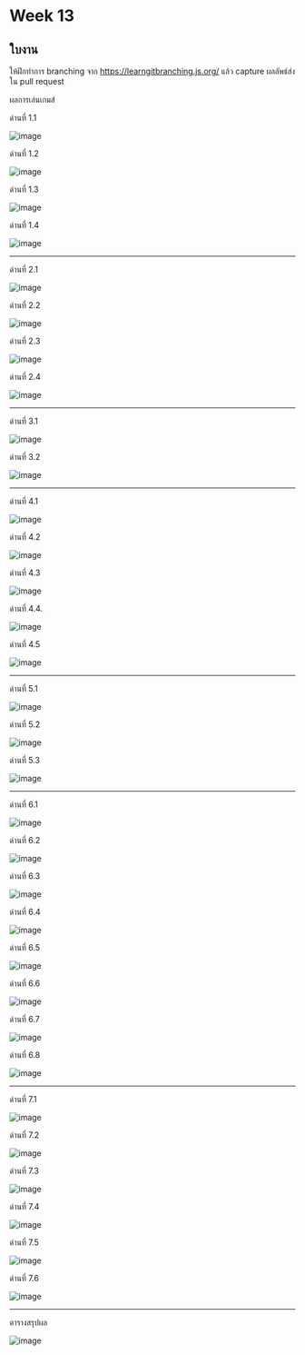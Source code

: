 # Week 13 #

## ใบงาน

ให้ฝึกทำการ branching  จาก  https://learngitbranching.js.org/ แล้ว capture ผลลัพธ์ส่งใน pull request

ผลการเล่นเกมส์

ด่านที่ 1.1 

![image](https://user-images.githubusercontent.com/92082676/141422092-67f89697-a0a2-4bea-a239-b16a6c488d7f.png)

ด่านที่ 1.2

![image](https://user-images.githubusercontent.com/92082676/141433587-450f0986-2122-4da3-aae6-3d088c7964a6.png)

ด่านที่ 1.3

![image](https://user-images.githubusercontent.com/92082676/141445691-9a12d31b-8fb0-47f7-a8d9-0fb50e3bb67d.png)

ด่านที่ 1.4

![image](https://user-images.githubusercontent.com/92082676/141450751-555b9d62-b222-46ee-825e-660afcead98c.png)

---
ด่านที่ 2.1

![image](https://user-images.githubusercontent.com/92082676/143681188-e1379430-2f1e-40f6-8bc5-22e68d4a184e.png)

ด่านที่ 2.2

![image](https://user-images.githubusercontent.com/92082676/143682673-43034d67-63c6-4aa8-9430-c38fc986a26d.png)

ด่านที่ 2.3

![image](https://user-images.githubusercontent.com/92082676/143822589-8051699b-f322-48cd-ba6c-d0dc8f4e9e78.png)

ด่านที่ 2.4

![image](https://user-images.githubusercontent.com/92082676/143823254-d7ec1b97-f4d5-4858-94ab-534475d96e69.png)

---

ด่านที่ 3.1

![image](https://user-images.githubusercontent.com/92082676/143823780-b075fa84-369b-401a-bdef-a8ee41f32a4a.png)

ด่านที่ 3.2 

![image](https://user-images.githubusercontent.com/92082676/143826009-0fac050e-25cc-4ff8-8049-2314507e47cf.png)

---

ด่านที่ 4.1

![image](https://user-images.githubusercontent.com/92082676/143849680-c10a1f59-427f-4e87-829e-cd052662f7c3.png)

ด่านที่ 4.2

![image](https://user-images.githubusercontent.com/92082676/143852249-487d267a-636c-4b1d-a3bb-0eaa3629729a.png)

ด่านที่ 4.3

![image](https://user-images.githubusercontent.com/92082676/143853040-e68efedb-2bfe-4afa-b3af-b405c7cc2db0.png)

ด่านที่ 4.4.

![image](https://user-images.githubusercontent.com/92082676/143853681-74a51416-f375-4bb8-be52-07e7b801742b.png)

ด่านที่ 4.5

![image](https://user-images.githubusercontent.com/92082676/143854036-5a2fc05d-8d5f-45c7-8b2b-895869ea584a.png)

---

ด่านที่  5.1

![image](https://user-images.githubusercontent.com/92082676/143856491-1388e301-e8cf-4077-b4a3-bcc0de866747.png)

ด่านที่ 5.2

![image](https://user-images.githubusercontent.com/92082676/143857661-0d610c34-6f56-4774-a67e-5674d99ccc89.png)

ด่านที่ 5.3

![image](https://user-images.githubusercontent.com/92082676/143858584-20ef36db-33ec-473d-aa12-e2dd200050bb.png)

---

ด่านที่ 6.1

![image](https://user-images.githubusercontent.com/92082676/143859058-6fbf8b95-53a4-457f-b652-97ff5de6caaa.png)

ด่านที่ 6.2

![image](https://user-images.githubusercontent.com/92082676/143859491-b971043d-cca3-4005-834f-5130d32cceec.png)

ด่านที่ 6.3

![image](https://user-images.githubusercontent.com/92082676/143859880-865a7ccc-bdbc-4715-9ada-1cde71ae8d54.png)

ด่านที่ 6.4

![image](https://user-images.githubusercontent.com/92082676/143860380-d3fe592b-6846-4a90-8ff5-e5c4c5e2cd95.png)

ด่านที่ 6.5

![image](https://user-images.githubusercontent.com/92082676/143864099-2a6c6bd9-673c-42c0-99a4-b011980bbb49.png)

ด่านที่ 6.6

![image](https://user-images.githubusercontent.com/92082676/143864542-848148d1-1fc2-4436-8775-571d402dd933.png)

ด่านที่ 6.7

![image](https://user-images.githubusercontent.com/92082676/143865559-cf130a04-f555-4b50-81c8-814cfa37f108.png)

ด่านที่ 6.8

![image](https://user-images.githubusercontent.com/92082676/143869853-1294f27a-c485-468f-aebc-4aa2a5d148cf.png)

---

ด่านที่ 7.1

![image](https://user-images.githubusercontent.com/92082676/143871115-aad8809e-5b64-4fb7-bf0b-7d057ac086a1.png)

ด่านที่ 7.2

![image](https://user-images.githubusercontent.com/92082676/143894949-32e1e795-91d5-46fe-9935-3bdb46fba7c9.png)

ด่านที่ 7.3

![image](https://user-images.githubusercontent.com/92082676/143897225-c2ea6d3e-bd24-4b41-8580-05b655674cdc.png)

ด่านที่ 7.4

![image](https://user-images.githubusercontent.com/92082676/143897463-6d6cb6a6-a05d-4144-b518-6d4f92615ed1.png)

ด่านที่ 7.5

![image](https://user-images.githubusercontent.com/92082676/143897778-229d4863-8fcf-42dc-92cc-8258809ee83d.png)

ด่านที่ 7.6

![image](https://user-images.githubusercontent.com/92082676/143898389-6353c645-d3c1-460c-9d8c-0dfd47fdc1e8.png)




---
ตารางสรุปผล

![image](https://user-images.githubusercontent.com/567256/141252474-3468dc9a-a756-4076-9639-6a50edb7bf72.png)
